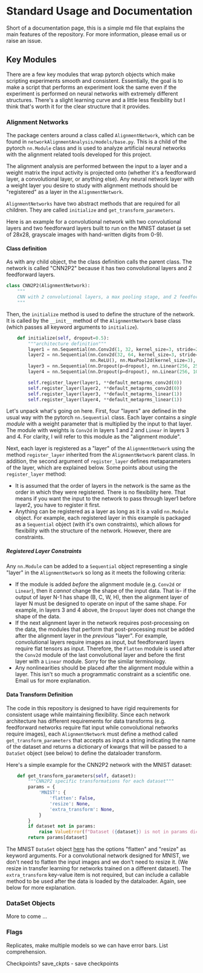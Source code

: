 # Standard Usage and Documentation
Short of a documentation page, this is a simple md file that explains the main
features of the repository. For more information, please email us or raise an 
issue. 

## Key Modules
There are a few key modules that wrap pytorch objects which make scripting 
experiments smooth and consistent. Essentially, the goal is to make a script
that performs an experiment look the same even if the experiment is performed
on neural networks with extremely different structures. There's a slight
learning curve and a little less flexibility but I think that's worth it for
the clear structure that it provides. 

### Alignment Networks
The package centers around a class called ``AlignmentNetwork``, which can be
found in ``networkAlignmentAnalysis/models/base.py``. This is a child of the
pytorch ``nn.Module`` class and is used to analyze artificial neural networks
with the alignment related tools developed for this project. 

The alignment analysis are performed between the input to a layer and a weight
matrix the input activity is projected onto (whether it's a feedforward layer,
a convolutional layer, or anything else). Any neural network layer with a 
weight layer you desire to study with alignment methods should be "registered"
as a layer in the ``AlignmentNetwork``. 

``AlignmentNetworks`` have two abstract methods that are required for all
children. They are called ``initialize`` and ``get_transform_parameters``.

Here is an example for a convolutional network with two convolutional layers
and two feedforward layers built to run on the MNIST dataset (a set of 28x28, 
grayscale images with hand-written digits from 0-9). 

#### Class definition
As with any child object, the the class definition calls the parent class. 
The network is called "CNN2P2" because it has two convolutional layers and 2 
feedforward layers.
```python
class CNN2P2(AlignmentNetwork):
    """
    CNN with 2 convolutional layers, a max pooling stage, and 2 feedforward layers with dropout
    """
```

Then, the ``initialize`` method is used to define the structure of the 
network. It is called by the ``__init__`` method of the ``AlignmentNetwork`` 
base class (which passes all keyword arguments to ``initialize``).

```python
    def initialize(self, dropout=0.5):
        """architecture definition"""
        layer1 = nn.Sequential(nn.Conv2d(1, 32, kernel_size=3, stride=2, padding=1), nn.ReLU())
        layer2 = nn.Sequential(nn.Conv2d(32, 64, kernel_size=3, stride=2, padding=1), 
                               nn.ReLU(), nn.MaxPool2d(kernel_size=3), nn.Flatten(start_dim=1))
        layer3 = nn.Sequential(nn.Dropout(p=dropout), nn.Linear(256, 256), nn.ReLU())
        layer4 = nn.Sequential(nn.Dropout(p=dropout), nn.Linear(256, 10))

        self.register_layer(layer1, **default_metaprms_conv2d(0))
        self.register_layer(layer2, **default_metaprms_conv2d(0))
        self.register_layer(layer3, **default_metaprms_linear(1))
        self.register_layer(layer4, **default_metaprms_linear(1))
```

Let's unpack what's going on here. First, four "layers" are defined in the 
usual way with the pytorch ``nn.Sequential`` class. Each layer contains a 
_single module_ with a weight parameter that is multiplied by the input to 
that layer. The module with weights is ``Conv2d`` in layers 1 and 2 and 
``Linear`` in layers 3 and 4. For clarity, I will refer to this module as the
"alignment module". 

Next, each layer is registered as a "layer" of the ``AlignmentNetwork`` using
the method ``register_layer`` inherited from the ``AlignmentNetwork`` parent
class. In addition, the second argument of ``register_layer`` defines 
metaparameters of the layer, which are explained below. Some points about 
using the ``register_layer`` method:

- It is assumed that the order of layers in the network is the same as the 
order in which they were registered. There is no flexibility here. That means
if you want the input to the network to pass through layer1 before layer2, you
have to register it first. 
- Anything can be registered as a layer as long as it is a valid ``nn.Module``
object. For example, each registered layer in this example is packaged as a
``Sequential`` object (with it's own constraints), which allows for 
flexibility with the structure of the network. However, there are constraints. 

##### Registered Layer Constraints
Any ``nn.Module`` can be added to a ``Sequential`` object representing a 
single "layer" in the ``AlignmentNetwork`` so long as it meets the following
criteria:

- If the module is added _before_ the alignment module (e.g. ``Conv2d`` or
``Linear``), then it _cannot_ change the shape of the input data. That is- 
if the output of layer N-1 has shape (B, C, W, H), then the alignment layer 
of layer N must be designed to operate on input of the same shape. For 
example, in layers 3 and 4 above, the ``Dropout`` layer does not change the 
shape of the data.
- If the next alignment layer in the network requires post-processing on the 
data, the modules that perform that post-processing _must_ be added after the
alignment layer in the _previous_ "layer". For example, convolutional layers 
require images as input, but feedforward layers require flat tensors as input. 
Therefore, the ``Flatten`` module is used after the ``Conv2d`` module of the 
last convolutional layer and before the first layer with a ``Linear`` module. 
Sorry for the similar terminology. 
- Any nonlinearities should be placed after the alignment module within a 
layer. This isn't so much a programmatic constraint as a scientific one. Email
us for more explanation. 


#### Data Transform Definition 
The code in this repository is designed to have rigid requirements for 
consistent usage while maintaining flexibility. Since each network 
architecture has different requirements for data transforms (e.g. feedforward
networks require flat input while convolutional networks require images), each
``AlignmentNetwork`` must define a method called ``get_transform_parameters``
that accepts as input a string indicating the name of the dataset and returns 
a dictionary of kwargs that will be passed to a ``DataSet`` object (see below)
to define the dataloader transform. 

Here's a simple example for the CNN2P2 network with the MNIST dataset:

```python
    def get_transform_parameters(self, dataset):
        """CNN2P2 specific transformations for each dataset"""
        params = {
            'MNIST': {
                'flatten': False,
                'resize': None, 
                'extra_transform': None, 
            }
        }
        if dataset not in params: 
            raise ValueError(f"Dataset ({dataset}) is not in params dictionary: {[k for k in params]}")
        return params[dataset]
```

The MNIST ``DataSet`` object 
[here](https://github.com/landoskape/networkAlignmentAnalysis/blob/main/networkAlignmentAnalysis/datasets.py#L135)
has the options "flatten" and "resize" as keyword arguments. For a 
convolutional network designed for MNIST, we don't need to flatten the input 
images and we don't need to resize it. (We resize in transfer learning for 
networks trained on a different dataset). The ``extra_transform`` key-value 
item is not required, but can include a callable method to be used after the
data is loaded by the dataloader. Again, see below for more explanation. 


### DataSet Objects
More to come ...


### Flags
Replicates, make multiple models so we can have error bars. List comprehension.

Checkpoints?
save_ckpts - save checkpoints


